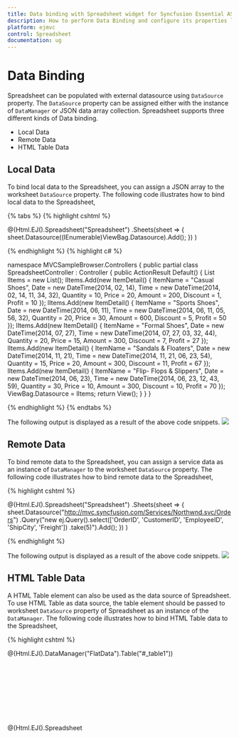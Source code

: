 ```yaml
---
title: Data binding with Spreadsheet widget for Syncfusion Essential ASP.NET MVC
description: How to perform Data Binding and configure its properties like dataSource, query etc.
platform: ejmvc
control: Spreadsheet
documentation: ug
---
```

# Data Binding

Spreadsheet can be populated with external datasource using `DataSource` property. The `DataSource` property can be assigned either with the instance of `DataManager` or JSON data array collection. Spreadsheet supports three different kinds of Data binding.

* Local Data
* Remote Data
* HTML Table Data

## Local Data

To bind local data to the Spreadsheet, you can assign a JSON array to the worksheet `DataSource` property. The following code illustrates how to bind local data to the Spreadsheet,

{% tabs %}
{% highlight cshtml %}

@(Html.EJ().Spreadsheet<object>("Spreadsheet")
    .Sheets(sheet =>
    {
        sheet.Datasource((IEnumerable<object>)ViewBag.Datasource).Add();
    })
)
    
{% endhighlight %}
{% highlight c# %}

namespace MVCSampleBrowser.Controllers
{
    public partial class SpreadsheetController : Controller
    {
        public ActionResult Default()
        {
            List<ItemDetail> lItems = new List<ItemDetail>();
            lItems.Add(new ItemDetail() { ItemName = "Casual Shoes", Date = new DateTime(2014, 02, 14), Time = new DateTime(2014, 02, 14, 11, 34, 32), Quantity = 10, Price = 20, Amount = 200, Discount = 1, Profit = 10 });
            lItems.Add(new ItemDetail() { ItemName = "Sports Shoes", Date = new DateTime(2014, 06, 11), Time = new DateTime(2014, 06, 11, 05, 56, 32), Quantity = 20, Price = 30, Amount = 600, Discount = 5, Profit = 50 });
            lItems.Add(new ItemDetail() { ItemName = "Formal Shoes", Date = new DateTime(2014, 07, 27), Time = new DateTime(2014, 07, 27, 03, 32, 44), Quantity = 20, Price = 15, Amount = 300, Discount = 7, Profit = 27 });
            lItems.Add(new ItemDetail() { ItemName = "Sandals & Floaters", Date = new DateTime(2014, 11, 21), Time = new DateTime(2014, 11, 21, 06, 23, 54), Quantity = 15, Price = 20, Amount = 300, Discount = 11, Profit = 67 });
            lItems.Add(new ItemDetail() { ItemName = "Flip- Flops & Slippers", Date = new DateTime(2014, 06, 23), Time = new DateTime(2014, 06, 23, 12, 43, 59), Quantity = 30, Price = 10, Amount = 300, Discount = 10, Profit = 70 });
            ViewBag.Datasource = lItems;
            return View();
        }
    }
}

{% endhighlight %}
{% endtabs %}

The following output is displayed as a result of the above code snippets.
![](Data-Binding_images/Data-Binding_img1.png)

## Remote Data

To bind remote data to the Spreadsheet, you can assign a service data as an instance of `DataManager` to the worksheet `DataSource` property. The following code illustrates how to bind remote data to the Spreadsheet,

{% highlight cshtml %}

@(Html.EJ().Spreadsheet<object>("Spreadsheet")
    .Sheets(sheet =>
    {
        sheet.Datasource("http://mvc.syncfusion.com/Services/Northwnd.svc/Orders")
        .Query("new ej.Query().select(['OrderID', 'CustomerID', 'EmployeeID', 'ShipCity', 'Freight'])
        .take(5)").Add();
    })
)
    
{% endhighlight %}

The following output is displayed as a result of the above code snippets.
![](Data-Binding_images/Data-Binding_img2.png)

## HTML Table Data

A HTML Table element can also be used as the data source of Spreadsheet. To use HTML Table as data source, the table element should be passed to worksheet `DataSource` property of Spreadsheet as an instance of the `DataManager`. The following code illustrates how to bind HTML Table data to the Spreadsheet,

{% highlight cshtml %}

@(Html.EJ().DataManager("FlatData").Table("#_table1"))

@(Html.EJ().Spreadsheet<object>("Spreadsheet")
    .Sheets(sheet =>
    {
        sheet.DataManagerID("FlatData").Add();
    })
)

<script id="_table1" type="text/template">    
    <table id="Table1">
        <thead>
            <tr>
                <th>Laptop</th>
                <th>Model</th>
                <th>Price</th>
                <th>OS</th>
                <th>RAM</th>
                <th>ScreenSize</th>
            </tr>
        </thead>
        <tbody>
            <tr>
                <td>Dell Vostro</td>
                <td>2520</td>
                <td>39990</td>
                <td>Windows 8</td>
                <td>4GB</td>
                <td>15.6</td>
            </tr>
            <tr>
                <td>HP Pavilion Sleekbook</td>
                <td>14-B104AU</td>
                <td>22800</td>
                <td>Windows 8</td>
                <td>2GB</td>
                <td>14</td>
            </tr>
            <tr>
                <td>Sony Vaio</td>
                <td>E14A15</td>
                <td>42500</td>
                <td>Windows 7 Home Premium</td>
                <td>4GB DDR3 RAM</td>
                <td>14</td>
            </tr>
            <tr>
                <td>Lenovo</td>
                <td>Yoga 13</td>
                <td>57000</td>
                <td>Windows 8 RT</td>
                <td>2GB DDR3 RAM</td>
                <td>11.6</td>
            </tr>
            <tr>
                <td>Toshiba</td>
                <td>L850-Y3110</td>
                <td>57700</td>
                <td>Windows 8 SL</td>
                <td>8GB DDR3 RAM</td>
                <td>15.6</td>
            </tr>
        </tbody>
    </table>
</script>
{% endhighlight %}

The following output is displayed as a result of the above code snippets.
![](Data-Binding_images/Data-Binding_img3.png)

## Ways to bind data in Spreadsheet

You can bind data to Spreadsheet in following ways,

* Cell binding
* Range binding
* Sheet binding

### Cell Binding

Spreadsheet can bind data for individual cells in a sheet. The data may contain value, style, format, comment and hyperlink. The individual cell properties are listed below,

<table>
    <tr>
        <th>
            Properties
        </th>
        <th>
            Description
        </th>
    </tr>
    <tr>
        <td>
            Index
        </td>
        <td>
            To specify particular cell
        </td>
    </tr>
    <tr>
        <td>
            Value
        </td>
        <td>
            To specify value. It may be string, integer, formula etc.
        </td>
    </tr>
    <tr>
        <td>
            Style
        </td>
        <td>
            To specify style in the cell
        </td>
    </tr>
    <tr>
        <td>
            Format
        </td>
        <td>
            To specify number format in the cell
        </td>
    </tr>
    <tr>
        <td>
            Comment
        </td>
        <td>
            To specify comment in the cell
        </td>
    </tr>
    <tr>        
        <td>
            Hyperlink
        </td>
        <td>
            To specify hyperlink in the cell
        </td>
    </tr>
</table>

The individual row properties are listed below,

<table>
    <tr>
        <th>
            Properties
        </th>
        <th>
            Description
        </th>
    </tr>
    <tr>
        <td>
            Index
        </td>
        <td>
            To specify particular row
        </td>
    </tr>
    <tr>
        <td>
            Height
        </td>
        <td>
            To specify height in the row
        </td>
    </tr>
</table>

You can specify particular row with `Index` property and its height with `Height` property in the `Rows` property collection. The following code illustrates cell binding in Spreadsheet,

{% highlight cshtml %}

@(Html.EJ().Spreadsheet<ItemDetail>("Spreadsheet")
    .ScrollSettings(scroll =>
    {
        scroll.Height(510);
    })
    .Sheets(sheet =>
    {
        sheet.Rows(rows =>
        {
            rows.Height(30).Cells(cells =>
            {
                cells.Value("Item Name").Style(style =>
                {
                    style.FontWeight("bold").Color("#FFFFFF").BackgroundColor("#428bca");
                }).Add();
                cells.Value("Quantity").Style(style =>
                {
                    style.FontWeight("bold").Color("#FFFFFF").BackgroundColor("#428bca");
                }).Add();
                cells.Value("Price").Style(style =>
                {
                    style.FontWeight("bold").Color("#FFFFFF").BackgroundColor("#428bca");
                }).Add();
                cells.Value("Amount").Style(style =>
                {
                    style.FontWeight("bold").Color("#FFFFFF").BackgroundColor("#428bca");
                }).Add();
                cells.Value("Stock Details").Style(style =>
                {
                    style.FontWeight("bold").Color("#FFFFFF").BackgroundColor("#428bca");
                }).Add();
                cells.Value("Website").Style(style =>
                {
                    style.FontWeight("bold").Color("#FFFFFF").BackgroundColor("#428bca");
                }).Add();
            }).Add();
            rows.Cells(cells =>
            {
                cells.Value("Casual Shoes").Comment(comment =>
                {
                    comment.Value("Casual Footwears with wide variety of colors.");
                }).Add();
                cells.Value("10").Add();
                cells.Value("20").Format(format =>
                {
                    format.Type("currency");
                }).Add();
                cells.Value("=B2*C2").Add();
                cells.Value("OUT OF STOCK").Add();
                cells.Value("Amazon").Hyperlink(hyperlink =>
                {
                    hyperlink.WebAddr("www.amazon.com");
                }).Add();
            }).Add();
            rows.Cells(cells =>
            {
                cells.Value("Sports Shoes").Style(style =>
                {
                    style.BackgroundColor("#E5F3FF");
                }).Add();
                cells.Value("20").Style(style =>
                {
                    style.BackgroundColor("#E5F3FF");
                }).Add();
                cells.Value("30").Format(format =>
                {
                    format.Type("currency");
                }).Style(style =>
                {
                    style.BackgroundColor("#E5F3FF");
                }).Add();
                cells.Value("=B3*C3").Style(style =>
                {
                    style.BackgroundColor("#E5F3FF");
                }).Add();
                cells.Value("IN STOCK").Style(style =>
                {
                    style.BackgroundColor("#E5F3FF");
                }).Add();
                cells.Value("AliExpress").Hyperlink(hyperlink =>
                {
                    hyperlink.WebAddr("www.aliexpress.com");
                }).Style(style =>
                {
                    style.BackgroundColor("#E5F3FF");
                }).Add();
            }).Add();
            rows.Cells(cells =>
            {
                cells.Value("Formal Shoes").Comment(comment =>
                {
                    comment.Value("Formal Footwears with wide range of sizes.");
                }).Add();
                cells.Value("20").Add();
                cells.Value("15").Format(format =>
                {
                    format.Type("currency");
                }).Add();
                cells.Value("=B4*C4").Add();
                cells.Value("IN STOCK").Add();
                cells.Value("Amazon").Hyperlink(hyperlink =>
                {
                    hyperlink.WebAddr("www.amazon.com");
                }).Add();
            }).Add();
            rows.Height(30).Cells(cells =>
            {
                cells.Style(style =>
                {
                    style.BackgroundColor("#428bca");
                }).Add();
                cells.Style(style =>
                {
                    style.BackgroundColor("#428bca");
                }).Add();
                cells.Value("Total Amount").Index(2).Style(style =>
                {
                    style.FontWeight("bold").Color("#FFFFFF").BackgroundColor("#428bca");
                }).Add();
                cells.Value("=Sum(D2:D4)").Style(style =>
                {
                    style.FontWeight("bold").Color("#FFFFFF").BackgroundColor("#428bca");
                }).Add();
                cells.Style(style =>
                {
                    style.BackgroundColor("#428bca");
                }).Add();
                cells.Style(style =>
                {
                    style.BackgroundColor("#428bca");
                }).Add();
            }).Add();
        }).Add();
    })
)

{% endhighlight %}

The following output is displayed as a result of the above code snippets.
![](Data-Binding_images/Data-Binding_img4.png)

### Range Binding

Spreadsheet can bind data for one or more range in a sheet using `RangeSettings`. The individual range properties are listed below,

<table>
    <tr>
        <th>
            Properties
        </th>
        <th>
            Description
        </th>
    </tr>
    <tr>
        <td>
            DataSource
        </td>
        <td>
            To specify JSON or {{'`DataManager`' | markdownify}}
        </td>
    </tr>
    <tr>    
        <td>
            Query
        </td>
        <td>
            To specify query for {{'`DataManager`' | markdownify}}
        </td>
    </tr>
    <tr>
        <td>    
            StartCell
        </td>
        <td>
            To specify start cell of a range
        </td>
    </tr>
    <tr>
        <td>
            PrimaryKey
        </td>
        <td>
            To specify data source primary key
        </td>
    </tr>
    <tr>
        <td>
            ShowHeader
        </td>
        <td>
            To show data source header
        </td>
    </tr>
    <tr>
        <td>
            HeaderStyles
        </td>
        <td>
            To specify header styles
        </td>
    </tr>
</table>

The following code illustrates range binding in Spreadsheet

{% tabs %}
{% highlight cshtml %}

@(Html.EJ().Spreadsheet<object>("Spreadsheet")
    .Sheets(sheet =>
    {
        sheet.RangeSettings(range =>
        {
            range.Datasource((IEnumerable<object>)ViewBag.Datasource).StartCell("C2").ShowHeader(true).Add();
        }).Add();
    })
)
    
{% endhighlight %}
{% highlight c# %}

namespace MVCSampleBrowser.Controllers
{
    public partial class SpreadsheetController : Controller
    {
        public ActionResult Default()
        {
            List<ItemDetail> lItems = new List<ItemDetail>();
            lItems.Add(new ItemDetail() { ItemName = "Casual Shoes", Date = new DateTime(2014, 02, 14), Time = new DateTime(2014, 02, 14, 11, 34, 32), Quantity = 10, Price = 20, Amount = 200, Discount = 1, Profit = 10 });
            lItems.Add(new ItemDetail() { ItemName = "Sports Shoes", Date = new DateTime(2014, 06, 11), Time = new DateTime(2014, 06, 11, 05, 56, 32), Quantity = 20, Price = 30, Amount = 600, Discount = 5, Profit = 50 });
            lItems.Add(new ItemDetail() { ItemName = "Formal Shoes", Date = new DateTime(2014, 07, 27), Time = new DateTime(2014, 07, 27, 03, 32, 44), Quantity = 20, Price = 15, Amount = 300, Discount = 7, Profit = 27 });
            lItems.Add(new ItemDetail() { ItemName = "Sandals & Floaters", Date = new DateTime(2014, 11, 21), Time = new DateTime(2014, 11, 21, 06, 23, 54), Quantity = 15, Price = 20, Amount = 300, Discount = 11, Profit = 67 });
            lItems.Add(new ItemDetail() { ItemName = "Flip- Flops & Slippers", Date = new DateTime(2014, 06, 23), Time = new DateTime(2014, 06, 23, 12, 43, 59), Quantity = 30, Price = 10, Amount = 300, Discount = 10, Profit = 70 });
            ViewBag.Datasource = lItems;
            return View();
        }
    }
}

{% endhighlight %}
{% endtabs %}
The following output is displayed as a result of the above code snippets.

![](Data-Binding_images/Data-Binding_img5.png)

### Sheet Binding

Spreadsheet can bind data for a sheet. The individual sheet properties are listed below,

<table>
    <tr>
        <th>
            Properties
        </th>
        <th>
            Description
        </th>
    </tr>
    <tr>
        <td>
            DataSource
        </td>
        <td>
            DataManager
        </td>
    </tr>
    <tr>
        <td>
            Query
        </td>
        <td>
            To specify query for {{'`DataManager`' | markdownify}}
        </td>
    </tr>
    <tr>
        <td>
            StartCell
        </td>
        <td>
            To specify start cell of a range
        </td>
    </tr>
    <tr>
        <td>
            PrimaryKey
        </td>
        <td>
            To specify data source primary key
        </td>
    </tr>
    <tr>
        <td>
            ShowHeader
        </td>
        <td>
            To show data source header
        </td>
    </tr>
    <tr>
        <td>
            HeaderStyles
        </td>
        <td>
            To specify header styles
        </td>
    </tr>
    <tr>
        <td>
            FieldAsColumnHeader
        </td>
        <td>
            To show data source fields in column header
        </td>
    </tr>
</table>

The following code illustrates sheet binding in Spreadsheet

{% highlight cshtml %}

@(Html.EJ().Spreadsheet<object>("Spreadsheet")
    .Sheets(sheet =>
    {
        sheet.Datasource("http://mvc.syncfusion.com/Services/Northwnd.svc/Orders")
        .Query("new ej.Query().select(['OrderID', 'CustomerID', 'EmployeeID', 'ShipCity', 'Freight'])
        .take(5)").FieldAsColumnHeader(true).PrimaryKey("OrderID").Add();
    })
)
    
{% endhighlight %}

The following output is displayed as a result of the above code snippets. 
![](Data-Binding_images/Data-Binding_img6.png)

